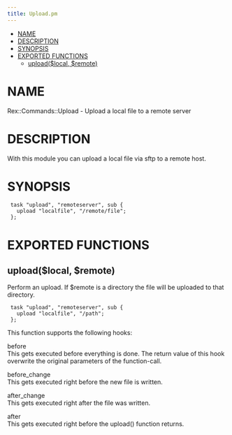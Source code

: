 ```yaml
---
title: Upload.pm
---
```


-   [NAME](#NAME)
-   [DESCRIPTION](#DESCRIPTION)
-   [SYNOPSIS](#SYNOPSIS)
-   [EXPORTED FUNCTIONS](#EXPORTED-FUNCTIONS)
    -   [upload($local, $remote)](#upload-local-remote-)

# NAME

Rex::Commands::Upload - Upload a local file to a remote server

# DESCRIPTION

With this module you can upload a local file via sftp to a remote host.

# SYNOPSIS

     task "upload", "remoteserver", sub {
       upload "localfile", "/remote/file";
     };

# EXPORTED FUNCTIONS

## upload($local, $remote)

Perform an upload. If $remote is a directory the file will be uploaded to that directory.

     task "upload", "remoteserver", sub {
       upload "localfile", "/path";
     };

This function supports the following hooks:

before  
This gets executed before everything is done. The return value of this hook overwrite the original parameters of the function-call.

before\_change  
This gets executed right before the new file is written.

after\_change  
This gets executed right after the file was written.

after  
This gets executed right before the upload() function returns.
